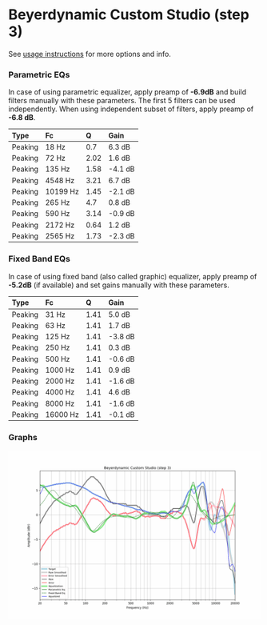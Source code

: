 # Beyerdynamic Custom Studio (step 3)
See [usage instructions](https://github.com/jaakkopasanen/AutoEq#usage) for more options and info.

### Parametric EQs
In case of using parametric equalizer, apply preamp of **-6.9dB** and build filters manually
with these parameters. The first 5 filters can be used independently.
When using independent subset of filters, apply preamp of **-6.8 dB**.

| Type    | Fc       |    Q | Gain    |
|:--------|:---------|:-----|:--------|
| Peaking | 18 Hz    | 0.7  | 6.3 dB  |
| Peaking | 72 Hz    | 2.02 | 1.6 dB  |
| Peaking | 135 Hz   | 1.58 | -4.1 dB |
| Peaking | 4548 Hz  | 3.21 | 6.7 dB  |
| Peaking | 10199 Hz | 1.45 | -2.1 dB |
| Peaking | 265 Hz   | 4.7  | 0.8 dB  |
| Peaking | 590 Hz   | 3.14 | -0.9 dB |
| Peaking | 2172 Hz  | 0.64 | 1.2 dB  |
| Peaking | 2565 Hz  | 1.73 | -2.3 dB |

### Fixed Band EQs
In case of using fixed band (also called graphic) equalizer, apply preamp of **-5.2dB**
(if available) and set gains manually with these parameters.

| Type    | Fc       |    Q | Gain    |
|:--------|:---------|:-----|:--------|
| Peaking | 31 Hz    | 1.41 | 5.0 dB  |
| Peaking | 63 Hz    | 1.41 | 1.7 dB  |
| Peaking | 125 Hz   | 1.41 | -3.8 dB |
| Peaking | 250 Hz   | 1.41 | 0.3 dB  |
| Peaking | 500 Hz   | 1.41 | -0.6 dB |
| Peaking | 1000 Hz  | 1.41 | 0.9 dB  |
| Peaking | 2000 Hz  | 1.41 | -1.6 dB |
| Peaking | 4000 Hz  | 1.41 | 4.6 dB  |
| Peaking | 8000 Hz  | 1.41 | -1.6 dB |
| Peaking | 16000 Hz | 1.41 | -0.1 dB |

### Graphs
![](./Beyerdynamic%20Custom%20Studio%20(step%203).png)